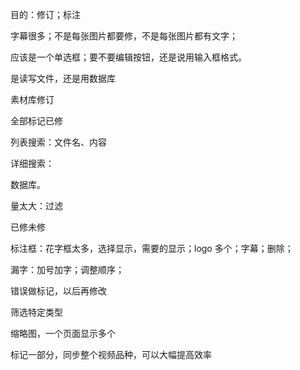 
目的：修订；标注  

字幕很多；不是每张图片都要修，不是每张图片都有文字；   

应该是一个单选框；要不要编辑按钮，还是说用输入框格式。

是读写文件，还是用数据库    




素材库修订   

全部标记已修   

列表搜索：文件名、内容     

详细搜索：      

数据库。

量太大：过滤   

已修未修   

标注框：花字框太多，选择显示，需要的显示；logo 多个；字幕；删除；   

漏字：加号加字；调整顺序；   

错误做标记，以后再修改      

筛选特定类型   

缩略图，一个页面显示多个   

标记一部分，同步整个视频品种，可以大幅提高效率   




